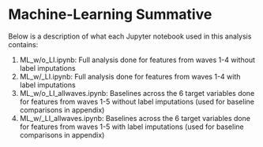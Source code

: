 # Machine-Learning Summative

Below is a description of what each Jupyter notebook used in this analysis contains:
1. ML_w/o_LI.ipynb: Full analysis done for features from waves 1-4 without label imputations
2. ML_w/_LI.ipynb: Full analysis done for features from waves 1-4 with label imputations
3. ML_w/o_LI_allwaves.ipynb: Baselines across the 6 target variables done for features from waves 1-5 without label imputations (used for baseline comparisons in appendix)
4. ML_w/_LI_allwaves.ipynb: Baselines across the 6 target variables done for features from waves 1-5 with label imputations (used for baseline comparisons in appendix)
